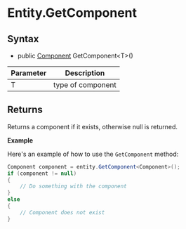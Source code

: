 # Entity.GetComponent

## Syntax

- public [Component](Component.md) GetComponent\<T\>()

| Parameter | Description |
|---|---|
| T | type of component |

## Returns

Returns a component if it exists, otherwise null is returned.

**Example**

Here's an example of how to use the `GetComponent` method:

```csharp
Component component = entity.GetComponent<Component>();
if (component != null)
{
    // Do something with the component
}
else
{
    // Component does not exist
}
```